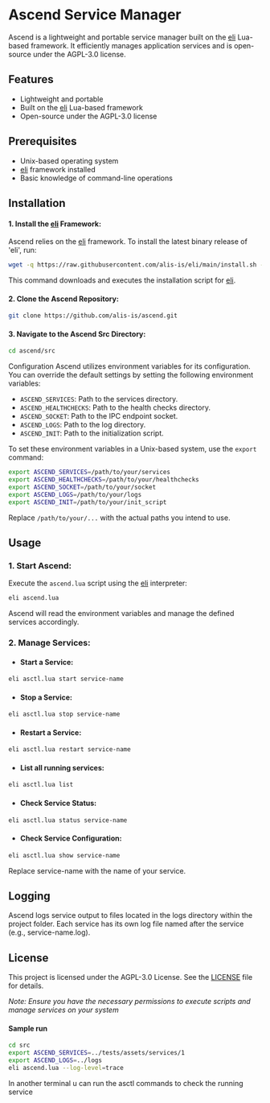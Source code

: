 # Ascend Service Manager
Ascend is a lightweight and portable service manager built on the [eli](https://github.com/alis-is/eli) Lua-based framework. It efficiently manages application services and is open-source under the AGPL-3.0 license.

## Features
* Lightweight and portable
* Built on the [eli](https://github.com/alis-is/eli) Lua-based framework
* Open-source under the AGPL-3.0 license

## Prerequisites
* Unix-based operating system
* [eli](https://github.com/alis-is/eli) framework installed
* Basic knowledge of command-line operations

## Installation
#### 1. Install the [eli](https://github.com/alis-is/eli) Framework:

Ascend relies on the [eli](https://github.com/alis-is/eli) framework. To install the latest binary release of 'eli', run:

```bash
wget -q https://raw.githubusercontent.com/alis-is/eli/main/install.sh -O /tmp/install.sh && sudo sh /tmp/install.sh
```
This command downloads and executes the installation script for [eli](https://github.com/alis-is/eli).

#### 2. Clone the Ascend Repository:

```bash
git clone https://github.com/alis-is/ascend.git
```
#### 3. Navigate to the Ascend Src Directory:

```bash
cd ascend/src
```
Configuration
Ascend utilizes environment variables for its configuration. You can override the default settings by setting the following environment variables:

* `ASCEND_SERVICES`: Path to the services directory.
* `ASCEND_HEALTHCHECKS`: Path to the health checks directory.
* `ASCEND_SOCKET`: Path to the IPC endpoint socket.
* `ASCEND_LOGS`: Path to the log directory.
* `ASCEND_INIT`: Path to the initialization script.

To set these environment variables in a Unix-based system, use the `export` command:
```bash
export ASCEND_SERVICES=/path/to/your/services
export ASCEND_HEALTHCHECKS=/path/to/your/healthchecks
export ASCEND_SOCKET=/path/to/your/socket
export ASCEND_LOGS=/path/to/your/logs
export ASCEND_INIT=/path/to/your/init_script
```
Replace `/path/to/your/...` with the actual paths you intend to use.

## Usage
### 1. Start Ascend:

Execute the `ascend.lua` script using the [eli](https://github.com/alis-is/eli) interpreter:

```bash
eli ascend.lua
```
Ascend will read the environment variables and manage the defined services accordingly.

### 2. Manage Services:

* #### Start a Service:
```bash
eli asctl.lua start service-name
```

* #### Stop a Service:
```bash
eli asctl.lua stop service-name
```

* #### Restart a Service:
```bash
eli asctl.lua restart service-name
```

* #### List all running services:
```bash
eli asctl.lua list
```

* #### Check Service Status:
```bash
eli asctl.lua status service-name
```

* #### Check Service Configuration:
```bash
eli asctl.lua show service-name
```
Replace service-name with the name of your service.

## Logging
Ascend logs service output to files located in the logs directory within the project folder. Each service has its own log file named after the service (e.g., service-name.log).

## License
This project is licensed under the AGPL-3.0 License. See the [LICENSE](LICENSE) file for details.

_Note: Ensure you have the necessary permissions to execute scripts and manage services on your system_



#### Sample run

```sh
cd src
export ASCEND_SERVICES=../tests/assets/services/1
export ASCEND_LOGS=../logs
eli ascend.lua --log-level=trace
```
In another terminal u can run the asctl commands to check the running service